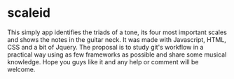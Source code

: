 # scaleid
This simply app identifies the triads of a tone, its four most important scales and shows the notes in the guitar neck.
It was made with Javascript, HTML, CSS and a bit of Jquery. The proposal is to study git's workflow in a practical way using as
few frameworks as possible and share some musical knowledge. Hope you guys like it and any help or comment will be welcome.
